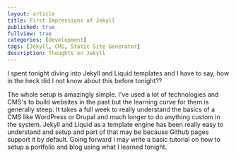 ```yaml
---
layout: article
title: First Impressions of Jekyll
published: true
fullview: true
categories: [development]
tags: [Jekyll, CMS, Static Site Generator]
description: Thoughts on Jekyll
---
```


I spent tonight diving into Jekyll and Liquid templates and I have to say, how in the heck did I not know about this before tonight??

The whole setup is amazingly simple. I've used a lot of technologies and CMS's to build websites in the past but the learning curve for them is generally steep. It takes a full week to really understand the basics of a CMS like WordPress or Drupal and much longer to do anything custom in the system. Jekyll and Liquid as a template engine has been really easy to understand and setup and part of that may be because Github pages support it by default. Going forward I may write a basic tutorial on how to setup a portfolio and blog using what I learned tonight.